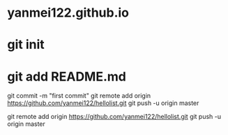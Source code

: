 # yanmei122.github.io
# git init
# git add README.md
git commit -m "first commit"
git remote add origin https://github.com/yanmei122/hellolist.git
git push -u origin master

git remote add origin https://github.com/yanmei122/hellolist.git
git push -u origin master
